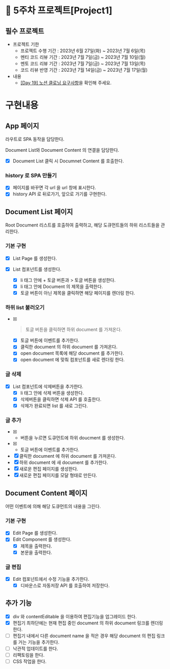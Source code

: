 # 📌 5주차 프로젝트[Project1]

## 필수 프로젝트

- 프로젝트 기한
  - 프로젝트 수행 기간 : 2023년 6월 27일(화) ~ 2023년 7월 6일(목)
  - 멘티 코드 리뷰 기간 : 2023년 7월 7일(금) ~ 2023년 7월 10일(월)
  - 멘토 코드 리뷰 기간 : 2023년 7월 7일(금) ~ 2023년 7월 13일(목)
  - 코드 리뷰 반영 기간 : 2023년 7월 14일(금) ~ 2023년 7월 17일(월)
- 내용
  - [[Day 19] 노션 클로닝 요구사항](https://school.programmers.co.kr/app/courses/17516/curriculum/lessons/196456#part-46365)을 확인해 주세요.

# 구현내용

## App 페이지

라우트로 SPA 동작을 담당한다.

Document List와 Document Content 의 연결을 담당한다.

- [x] Document List 클릭 시 Documnet Content 를 호출한다.

### history 로 SPA 만들기

- [x] 페이지를 바꾸면 각 url 을 url 창에 표시한다.
- [x] history API 로 뒤로가기, 앞으로 가기를 구현한다.

## Document List 페이지

Root Document 리스트를 호출하여 출력하고, 해당 도큐먼트들의 하위 리스트들을 관리한다.

### 기본 구현

- [x] List Page 를 생성한다.

- [x] List 컴포넌트를 생성한다.
  - [x] li 태그 안에 + 토글 버튼과 > 토글 버튼을 생성한다.
  - [x] li 태그 안에 Document 의 제목을 출력한다.
  - [x] 토글 버튼이 아닌 제목을 클릭하면 해당 페이지를 렌더링 한다. 

### 하위 list 불러오기

- [x] > 토글 버튼을 클릭하면 하위 document 를 가져온다.
  - [x] 토글 버튼에 이벤트를 추가한다.
  - [x] 클릭한 document 의 하위 document 를 가져온다.
  - [x] open document 목록에 해당 document 를 추가한다.
  - [x] open document 에 맞춰 컴포넌트를 새로 렌더링 한다.

### 글 삭제

- [x] List 컴포넌트에 삭제버튼을 추가한다.
  - [x] li 태그 안에 삭제 버튼을 생성한다.
  - [x] 삭제버튼을 클릭하면 삭제 API 를 호출한다.
  - [x] 삭제가 완료되면 list 를 새로 그린다.

### 글 추가

- [x] + 버튼을 누르면 도큐먼트에 하위 doucment 를 생성한다.
 - [x] + 토글 버튼에 이벤트를 추가한다.
 - [x] 클릭한 document 에 하위 document 를 가져온다.
 - [x] 하위 document 에 새 document 를 추가한다.
 - [x] 새로운 편집 페이지를 생성한다.
 - [x] 새로운 편집 페이지를 모달 형태로 만든다.

## Document Content 페이지

어떤 이벤트에 의해 해당 도큐먼트의 내용을 그린다.

### 기본 구현

- [x] Edit Page 를 생성한다.
- [x] Edit Component 를 생성한다.
  - [x] 제목을 출력한다.
  - [x] 본문을 출력한다.

### 글 편집

- [x] Edit 컴포넌트에서 수정 기능을 추가한다.
  - [x] 디바운스로 자동저장 API 를 호출하여 저장한다.

## 추가 기능

- [x] div 와 contentEditable 을 이용하여 편집기능을 업그레이드 한다.
- [x] 편집기 최하단에는 현재 편집 중인 document 의 하위 document 링크를 렌더링한다.
- [ ] 편집기 내에서 다른 document name 을 적은 경우 해당 document 의 편집 링크를 거는 기능을 추가한다.
- [ ] 낙관적 업데이트를 한다.
- [ ] 리팩토링을 한다.
- [ ] CSS 작업을 한다.